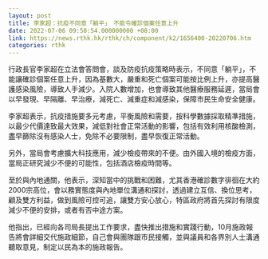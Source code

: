 ```yaml
---
layout: post
title: 李家超：抗疫不同意「躺平」　不能令確診個案任意上升
date: 2022-07-06 09:50:54.000000000 +08:00
link: https://news.rthk.hk/rthk/ch/component/k2/1656400-20220706.htm
categories: rthk
---
```


行政長官李家超在立法會答問會，談及防疫抗疫策略時表示，不同意「躺平」，不能讓確診個案任意上升，因為基數大，嚴重和死亡個案可能按比例上升，亦提高醫護感染風險，導致人手減少。入院人數增加，也會導致其他醫療服務延遲，當局會以早發現、早隔離、早治療，減死亡、減重症和減感染，保障市民生命安全健康。

李家超表示，抗疫措施要多元考慮，平衡風險和需要，按科學數據採取精準措施，以最少代價達致最大效果，減低對社會正常活動的影響，包括有效利用核酸檢測，盡早篩除沒有感染人士，免除不必要限制，盡早恢復正常活動。

另外，當局會考慮擴大科技應用，減少檢疫帶來的不便。由外國入境的檢疫方面，當局正研究減少不便的可能性，包括酒店檢疫時間等。

至於與內地通關，他表示，深知當中的挑戰和困難，尤其香港確診數字徘徊在大約2000宗高位，會以務實態度與內地單位溝通和探討，透過建立互信、換位思考，顧及雙方利益，做到風險可控可追，讓雙方安心放心，特區政府將首先探討有限度減少不便的安排，或者有否中途方案。

他指出，已經向各司局長提出工作要求，盡快推出措施和實踐行動，10月施政報告將會詳細交代施政細節，自己會與團隊跟市民接觸，並與議員和各界別人士溝通聽取意見，制定以民為本的施政報告。
